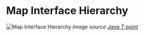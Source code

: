 # Map Interface Hierarchy
![Map Interface Hierarchy](java-map-hierarchy.png)
_Image source [Java T point](https://static.javatpoint.com/images/core/java-map-hierarchy.png)_